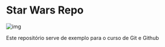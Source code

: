 # Star Wars Repo

![img](./nave.png)

Este repositório serve de exemplo para o curso de Git e Github